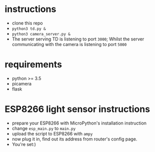 # instructions
- clone this repo
- `python3 td.py &`
- `python3 camera_server.py &`
- The server serving TD is listening to port `3000`; Whilst the server communicating with the camera is listening to port `5000`

# requirements
- python >= 3.5
- picamera
- flask

# ESP8266 light sensor instructions
- prepare your ESP8266 with MicroPython's installation instruction
- change `esp_main.py` to `main.py`
- upload the script to ESP8266 with `ampy`
- now plug it in, find out its address from router's config page.
- You're set:)
